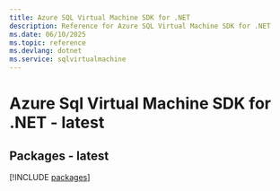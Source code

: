 ```yaml
---
title: Azure SQL Virtual Machine SDK for .NET
description: Reference for Azure SQL Virtual Machine SDK for .NET
ms.date: 06/10/2025
ms.topic: reference
ms.devlang: dotnet
ms.service: sqlvirtualmachine
---
```

# Azure Sql Virtual Machine SDK for .NET - latest
## Packages - latest
[!INCLUDE [packages](sql-virtual-machine-index.md)]